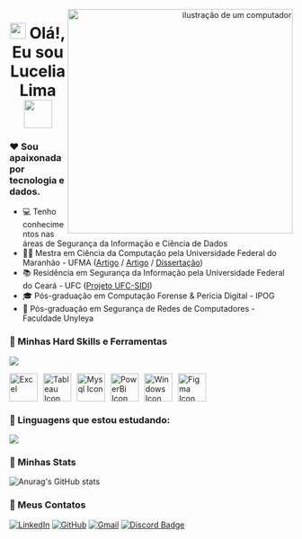 <p align="right">
  <img src="https://media.giphy.com/media/paTz7UZbPfTZFRYnnB/giphy.gif"1622566380" alt="ilustração de um computador" min-width="400px" max-width="400px" width="400px" align="right">
</p>




<h1 align="center">
<img src="https://media.giphy.com/media/hvRJCLFzcasrR4ia7z/giphy.gif" width="28">
Olá!, Eu sou Lucelia Lima<img src="https://media.giphy.com/media/kMbO7PDtEDB3nebirI/giphy.gif" width="50">
</h1>


### ❤️ Sou apaixonada por tecnologia e dados.

- 💻 Tenho conhecimentos nas áreas de Segurança da Informação e Ciência de Dados
- 👩‍🎓 Mestra em Ciência da Computação pela Universidade Federal do Maranhão - UFMA ([Artigo](https://sol.sbc.org.br/index.php/sbsi_estendido/article/view/21602) / [Artigo](https://ojs.observatoriolatinoamericano.com/ojs/index.php/olel/article/view/3352) / [Dissertação](https://tedebc.ufma.br/jspui/handle/tede/4731)) 
 - 📚 Residência em Segurança da Informação pela Universidade Federal do Ceará - UFC ([Projeto UFC-SIDI](https://github.com/Projeto-UFC-SiDi/projeto-ufc-sidi))
 - 🎓 Pós-graduação em Computação Forense & Perícia Digital - IPOG
 - 📒 Pós-graduação em Segurança de Redes de Computadores - Faculdade Unyleya


### 🚀 Minhas Hard Skills e Ferramentas

<p align="left">
  <a href="https://skillicons.dev">
    <img src="https://skillicons.dev/icons?i=python,postgres,git,aws,github,linux,powershell,vscode,notion,sklearn" />
  </a>
</p>

<!--![SQLServer](https://img.shields.io/badge/SQLServer-%23DB2A20.svg?style=flat-square&labelColor=%23414141&logo=microsoftsqlserver&logoColor=white)-->


<div style="display: flex; align-items: center; gap: 10px;">
  <img src="https://github.com/user-attachments/assets/7f0d1e41-fd28-4e92-844d-9fe2747d6a99" alt="Excel" width="50">
  <img src="https://img.icons8.com/?size=100&id=9Kvi1p1F0tUo&format=png&color=000000" alt="Tableau Icon" width="50">
  <img src="https://img.icons8.com/?size=100&id=UFXRpPFebwa2&format=png&color=000000" alt="Mysql Icon" width="50">
  <img src="https://img.icons8.com/?size=100&id=3sGOUDo9nJ4k&format=png&color=000000" alt="PowerBi Icon" width="50">
  <img src="https://img.icons8.com/?size=100&id=TuXN3JNUBGOT&format=png&color=000000" alt="Windows Icon" width="50">
  <img src="https://img.icons8.com/?size=100&id=W0YEwBDDfTeu&format=png&color=000000" alt="Figma Icon" width="50">
</div>





          
### 📕 Linguagens que estou estudando:

<p align="left">
  <a href="https://skillicons.dev">
    <img src="https://skillicons.dev/icons?i=javascript,java,r,mongodb" />
  </a>
</p>
          
          
  
### 📌 Minhas Stats
![Anurag's GitHub stats](https://github-readme-stats.vercel.app/api?username=LuceliaLima&show_icons=true&theme=radical)



### 📱 Meus Contatos

[![LinkedIn](https://img.shields.io/badge/LinkedIn-0077B5?style=for-the-badge&logo=linkedin&logoColor=white)](https://www.linkedin.com/in/lucelialima/)
[![GitHub](https://img.shields.io/badge/GitHub-000?style=for-the-badge&logo=github&logoColor=30A3DC)](https://github.com/LuceliaLima)
[![Gmail](https://img.shields.io/badge/-celia.lsouza@gmail.com-c14438?style=flat-square&logo=Gmail&logoColor=white&link=mailto:celia.lsouza@gmail.com)](mailto:celia.lsouza@gmail.com)
[![Discord Badge](https://img.shields.io/badge/Discord-5865F2?style=for-the-badge&logo=discord&logoColor=white)](https://discord.gg/975867179989889054)





<!--
**LuceliaLima/LuceliaLima** is a ✨ _special_ ✨ repository because its `README.md` (this file) appears on your GitHub profile.

Here are some ideas to get you started:

- 🔭 I’m currently working on ...
- 🌱 I’m currently learning ...
- 👯 I’m looking to collaborate on ...
- 🤔 I’m looking for help with ...
- 💬 Ask me about ...
- 📫 How to reach me: ...
- 😄 Pronouns: ...
- ⚡ Fun fact: ...
-->
